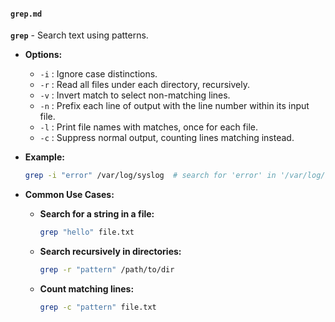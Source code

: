 #### `grep.md`

**`grep`** - Search text using patterns.

- **Options:**
  - `-i` : Ignore case distinctions.
  - `-r` : Read all files under each directory, recursively.
  - `-v` : Invert match to select non-matching lines.
  - `-n` : Prefix each line of output with the line number within its input file.
  - `-l` : Print file names with matches, once for each file.
  - `-c` : Suppress normal output, counting lines matching instead.

- **Example:**
  ```sh
  grep -i "error" /var/log/syslog  # search for 'error' in '/var/log/syslog', ignoring case
  ```

- **Common Use Cases:**
  - **Search for a string in a file:**
    ```sh
    grep "hello" file.txt
    ```

  - **Search recursively in directories:**
    ```sh
    grep -r "pattern" /path/to/dir
    ```

  - **Count matching lines:**
    ```sh
    grep -c "pattern" file.txt
    ```
